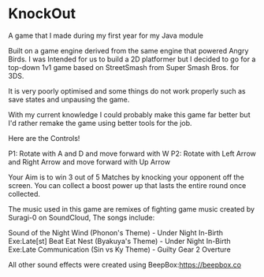 # KnockOut
A game that I made during my first year for my Java module

Built on a game engine derived from the same engine that powered Angry Birds.
I was Intended for us to build a 2D platformer but I decided to go for a top-down 1v1 game based on StreetSmash from Super Smash Bros. for 3DS.

It is very poorly optimised and some things do not work properly such as save states and unpausing the game. 

With my current knowledge I could probably make this game far better but I'd rather remake the game using better tools for the job. 

Here are the Controls!

P1: Rotate with A and D and move forward with W
P2: Rotate with Left Arrow and Right Arrow and move forward with Up Arrow

Your Aim is to win 3 out of 5 Matches by knocking your opponent off the screen.
You can collect a boost power up that lasts the entire round once collected.

The music used in this game are remixes of fighting game music created by Suragi-0 on SoundCloud, The songs include:

Sound of the Night Wind (Phonon's Theme) - Under Night In-Birth Exe:Late[st]
Beat Eat Nest (Byakuya's Theme) - Under Night In-Birth Exe:Late
Communication (Sin vs Ky Theme) - Guilty Gear 2 Overture

All other sound effects were created using BeepBox:https://beepbox.co


